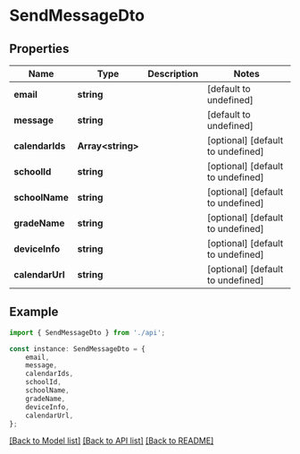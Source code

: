 # SendMessageDto


## Properties

Name | Type | Description | Notes
------------ | ------------- | ------------- | -------------
**email** | **string** |  | [default to undefined]
**message** | **string** |  | [default to undefined]
**calendarIds** | **Array&lt;string&gt;** |  | [optional] [default to undefined]
**schoolId** | **string** |  | [optional] [default to undefined]
**schoolName** | **string** |  | [optional] [default to undefined]
**gradeName** | **string** |  | [optional] [default to undefined]
**deviceInfo** | **string** |  | [optional] [default to undefined]
**calendarUrl** | **string** |  | [optional] [default to undefined]

## Example

```typescript
import { SendMessageDto } from './api';

const instance: SendMessageDto = {
    email,
    message,
    calendarIds,
    schoolId,
    schoolName,
    gradeName,
    deviceInfo,
    calendarUrl,
};
```

[[Back to Model list]](../README.md#documentation-for-models) [[Back to API list]](../README.md#documentation-for-api-endpoints) [[Back to README]](../README.md)
